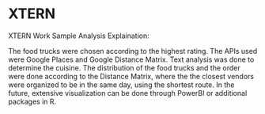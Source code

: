 # XTERN
XTERN Work Sample
Analysis Explaination:

The food trucks were chosen according to the highest rating. The APIs used were Google Places and Google Distance Matrix. Text analysis was done to determine the cuisine. The distribution of the food trucks and the order were done according to the Distance Matrix, where the the closest vendors were organized to be in the same day, using the shortest route. In the future, extensive visualization can be done through PowerBI or additional packages in R.
